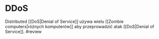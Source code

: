 # DDoS
Distributed [[DoS|Denial of Service]] używa wielu [[Zombie computers|różnych komputerów]] aby przeprowadzić atak [[DoS|Denial of Service]]. #review